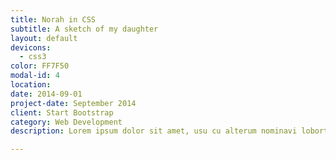 ```yaml
---
title: Norah in CSS
subtitle: A sketch of my daughter
layout: default
devicons:
  - css3
color: FF7F50
modal-id: 4
location:
date: 2014-09-01
project-date: September 2014
client: Start Bootstrap
category: Web Development
description: Lorem ipsum dolor sit amet, usu cu alterum nominavi lobortis. At duo novum diceret. Tantas apeirian vix et, usu sanctus postulant inciderint ut, populo diceret necessitatibus in vim. Cu eum dicam feugiat noluisse.

---
```

